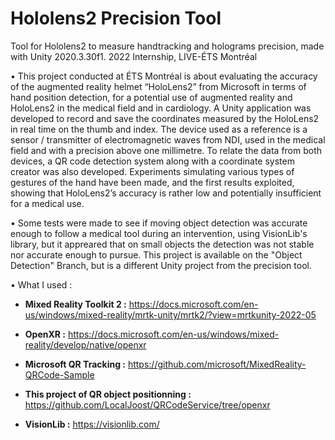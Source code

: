 # Hololens2 Precision Tool
Tool for Hololens2 to measure handtracking and holograms precision, made with Unity 2020.3.30f1. 2022 Internship, LIVE-ÉTS Montréal


• This project conducted at ÉTS Montréal is about evaluating the accuracy of the augmented reality helmet “HoloLens2” from Microsoft in terms of hand position detection, for a potential use of augmented reality and HoloLens2 in the medical field and in cardiology.
A Unity application was developed to record and save the coordinates measured by the HoloLens2 in real time on the thumb and index. The device used as a reference is a sensor / transmitter of electromagnetic waves from NDI, used in the medical field and with a precision above one millimetre. To relate the data from both devices, a QR code detection system along with a coordinate system creator was also developed.
Experiments simulating various types of gestures of the hand have been made, and the first results exploited, showing that HoloLens2’s accuracy is rather low and potentially insufficient for a medical use.

• Some tests were made to see if moving object detection was accurate enough to follow a medical tool during an intervention, using VisionLib's library, but it appreared that on small objects the detection was not stable nor accurate enough to pursue.
This project is available on the "Object Detection" Branch, but is a different Unity project from the precision tool.

• What I used :

- **Mixed Reality Toolkit 2 :** https://docs.microsoft.com/en-us/windows/mixed-reality/mrtk-unity/mrtk2/?view=mrtkunity-2022-05
- **OpenXR :** https://docs.microsoft.com/en-us/windows/mixed-reality/develop/native/openxr
- **Microsoft QR Tracking :** https://github.com/microsoft/MixedReality-QRCode-Sample
- **This project of QR object positionning :** https://github.com/LocalJoost/QRCodeService/tree/openxr

- **VisionLib :** https://visionlib.com/
